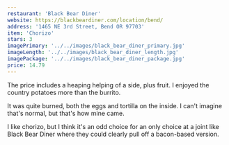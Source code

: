 ```yaml
---
restaurant: 'Black Bear Diner'
website: https://blackbeardiner.com/location/bend/
address: '1465 NE 3rd Street, Bend OR 97703'
item: 'Chorizo'
stars: 3
imagePrimary: '../../images/black_bear_diner_primary.jpg'
imageLength: '../../images/black_bear_diner_length.jpg'
imagePackage: '../../images/black_bear_diner_package.jpg'
price: 14.79
---
```


The price includes a heaping helping of a side, plus fruit. I enjoyed the country potatoes more than the burrito.

It was quite burned, both the eggs and tortilla on the inside. I can't imagine that's normal, but that's how mine came.

I like chorizo, but I think it's an odd choice for an only choice at a joint like Black Bear Diner where they could clearly pull off a bacon-based version.
